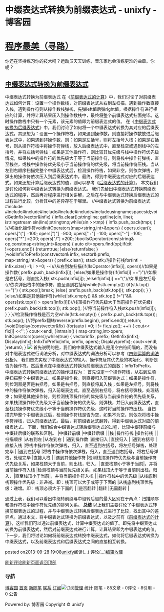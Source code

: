 
# 中缀表达式转换为前缀表达式 - unixfy - 博客园
# [程序最美（寻路）](https://www.cnblogs.com/unixfy/)
你还在坚持练习你的技术吗？运动员天天训练，音乐家也会演练更难的曲章。你呢？
## [中缀表达式转换为前缀表达式](https://www.cnblogs.com/unixfy/p/3344550.html)
中缀表达式转换为前缀表达式
在《[前缀表达式的计算](http://www.cnblogs.com/unixfy/p/3334025.html)》中，我们讨论了对前缀表达式如何计算：设置一个操作数栈，对前缀表达式从右到左扫描，遇到操作数直接入栈，遇到操作符则从操作数栈弹栈，先弹left值后弹right值，根据操作符进行相应的计算，并将计算结果压入到操作数栈中，最终将整个前缀表达式扫面完毕。这时操作数栈中只有一个元素，该元素的值即为前缀表达式的值。
在《[中缀表达式转换为后缀表达式](http://www.cnblogs.com/unixfy/p/3192446.html)》中，我们讨论了如何将一个中缀表达式转换为其对应的后缀表达式。其思想为：设置一个操作符栈，如果遇到操作数，则直接将操作数放进后缀表达式中，如果遇到非操作数，则：如果是左括号，则将左括号入栈；如果是右括号，则从操作符栈中将操作符弹栈，放入后缀表达式中，直至栈空或遇到栈中的左括号，并将左括号弹栈；如果是其他操作符，则比较其优先级与栈中操作符优先级情况，如果栈中的操作符的优先级大于等于当前操作符，则将栈中操作符弹栈，直至栈空，或栈中操作符优先级小于当前操作符的优先级，将当前操作符压栈。当从左到右顺序扫描完整个中缀表达式后，检测操作符栈，如果非空，则依次弹栈，将弹出的操作符依次压入到后缀表达式中。最终，得到中缀表达式对应的后缀表达式。如果还想计算后缀表达式的值，则可以参考《[后缀表达式的计算](http://www.cnblogs.com/unixfy/p/3194704.html)》。
本文我们是讨论如何将中缀表达式转换为前缀表达式。
我们先给出中缀表达式转换前缀表达式的程序，然后再对程序进行相关讲解，之后在与中缀表达式转换后缀表达式的过程进行比较，分析其中的差异存在于哪里。
//中缀表达式转换为前缀表达式\#include <iostream>\#include<vector>\#include<string>\#include<sstream>\#include<map>\#include<stack>\#include<algorithm>usingnamespacestd;voidGetInfix(vector<string>&infix)
{
    infix.clear();stringline;
    getline(cin, line);
    istringstream sin(line);stringtmp;while(sin >>tmp)
    {
        infix.push_back(tmp);
    }
}//初始化操作符voidInitOperators(map<string,int>&opers)
{
    opers.clear();
    opers["("] =100;
    opers[")"] =900;
    opers["+"] =100;
    opers["-"] =100;
    opers["*"] =200;
    opers["/"] =200;
}boolIsOperator(conststring& op,constmap<string,int>&opers)
{
    auto cit=opers.find(op);if(cit !=opers.end())
    {returntrue;
    }else{returnfalse;
    }
}voidInfixToPrefix(constvector<string>& infix, vector<string>& prefix, map<string,int>&opers)
{
    prefix.clear();
    stack<string> stk;//操作符栈for(inti = infix.size() -1; i >=0; --i)//从右到左扫描{if(!IsOperator(infix[i], opers))//如果是操作数{
            prefix.push_back(infix[i]);
        }else//如果是操作符{if(infix[i] ==")")//如果是右括号，则直接入栈{
                stk.push(infix[i]);
            }elseif(infix[i] =="(")//如果是左括号{//依次弹出栈中的操作符，直至遇到右括号while(!stk.empty())
                {if(stk.top() ==")")
                    {
                        stk.pop();break;
                    }else{
                        prefix.push_back(stk.top());
                        stk.pop();
                    }
                }
            }else//如果是其他操作符{while(!stk.empty() && stk.top() !=")"&& opers[stk.top()] > opers[infix[i]])//栈顶操作符优先级大于当前操作符优先级{
                    prefix.push_back(stk.top());
                    stk.pop();
                }//将当前操作符入栈stk.push(infix[i]);
            }
        }
    }//检测操作符栈是否为空while(!stk.empty())
    {
        prefix.push_back(stk.top());
        stk.pop();
    }//将prefix翻转reverse(prefix.begin(), prefix.end());return;
}voidDisplay(constvector<string>&fix)
{for(auto i =0; i != fix.size(); ++i)
    {
        cout<< fix[i] <<'';
    }
    cout<<endl;
}intmain()
{
    map<string,int>opers;
    InitOperators(opers);while(true)
    {
        vector<string>infix, prefix;
        GetInfix(infix);
        Display(infix);
        InfixToPrefix(infix, prefix, opers);
        Display(prefix);
        cout<<endl;
    }return0;
}
![](https://images0.cnblogs.com/blog/463570/201309/28190506-0727fee0bdba4e71bd0649100ad4dd04.jpg)
首先说明的是，我们的中缀表达式输入是用空白符间隔的，而没有对中缀表达式进行词法分析，对中缀表达式的词法分析可以参考《[四则运算的词法分析](http://www.cnblogs.com/unixfy/p/3261648.html)》。
我们首先实现了中缀表达式的输入、操作符及其优先级的初始化、判断是否为操作符。然后重点在中缀表达式转换为前缀表达式的函数：InfixToPrefix。
中缀表达式转换前缀表达式的操作过程为：
首先设定一个操作符栈，从右到左顺序扫描整个中缀表达式，如果是操作数，则直接归入前缀表达式；如果是操作符，则检测器是否是右括号，如果是右括号，则直接将其入栈；如果是左括号，则将栈中的操作符依次弹栈，归入前缀表达式，直至遇到右括号，将右括号弹栈，处理结束；如果是其他操作符，则检测栈顶操作符的优先级与当前操作符的优先级关系，如果栈顶操作符优先级大于当前操作符的优先级，则弹栈，并归入前缀表达式，直至栈顶操作符优先级小于等于当前操作符优先级，这时将当前操作符压栈。
当扫描完毕整个中缀表达式后，检测操作符栈是否为空，如果不为空，则依次将栈中操作符弹栈，归入前缀表达式。最后，将前缀表达式翻转，得到中缀表达式对应的前缀表达式。
下面，我们结合中缀表达式转后缀表达式的过程，比较中缀转前缀与中缀转后缀的联系和区别。
|中缀转前缀
|中缀转后缀
|
|栈
|操作符栈
|操作符栈
|
|扫描顺序
|从右到左
|从左到右
|
|遇到操作数
|直接归入
|直接归入
|
|遇到右括号
|直接入栈
|将栈中操作符依次弹栈，归入，直至遇到左括号，将左括号弹栈，处理完毕
|
|遇到左括号
|将栈中操作符依次弹栈，归入，直至遇到右括号，将右括号弹栈，处理完毕
|直接入栈
|
|遇到其他操作符
|检测栈顶操作符优先级与当前操作符优先级关系，如果栈顶大于当前，则出栈，归入，|直至栈顶小于等于当前|，并将当前操作符入栈
|检测栈顶与当前优先级关系，如果栈顶大于等于当前则出栈，归入，|直至栈顶小于当前|，并将当前操作符入栈
|
|操作符栈中的优先级
|从栈底到栈顶操作优先级：非递减。即：栈顶可以大于或等于下面的
|从栈底到栈顶优先级：递增。即：栈顶必须大于下面的
|
|是否翻转
|翻转
|无需翻转
|

通过上表，我们可以看出中缀转前缀与中缀转后缀的最大区别在于两点：扫描顺序和操作符栈中操作符优先级的排列关系。
**总结**
以上我们主要讨论了中缀表达式转换前缀表达式的过程，并与中缀表达式转换后缀表达式进行了比较，找出其中的差异点。通过本文，将中缀表达式转换为前缀表达式，以及之前有《[前缀表达式的计算](http://www.cnblogs.com/unixfy/p/3334025.html)》，这样我们可以通过前缀表达式，计算中缀表达式的值了。即先将中缀表达式转换为前缀表达式，然后对前缀表达式进行计算，计算结果即为中缀表达式的值。
下一步，我们将讨论如何将前缀表达式转换中缀表达式，如何将后缀表达式转换为中缀表达式，以及前缀表达式和后缀表达式之间的直接相互转换。




posted on2013-09-28 19:08[unixfy](https://www.cnblogs.com/unixfy/)阅读(...) 评论(...)[编辑](https://i.cnblogs.com/EditPosts.aspx?postid=3344550)[收藏](#)


[刷新评论](javascript:void(0);)[刷新页面](#)[返回顶部](#top)







### 导航
[博客园](https://www.cnblogs.com/)
[首页](https://www.cnblogs.com/unixfy/)
[新随笔](https://i.cnblogs.com/EditPosts.aspx?opt=1)
[联系](https://msg.cnblogs.com/send/unixfy)
[订阅](https://www.cnblogs.com/unixfy/rss)![订阅](//www.cnblogs.com/images/xml.gif)[管理](https://i.cnblogs.com/)
统计
随笔 - 85文章 - 0评论 - 8引用 - 0
公告

Powered by:
博客园
Copyright © unixfy
